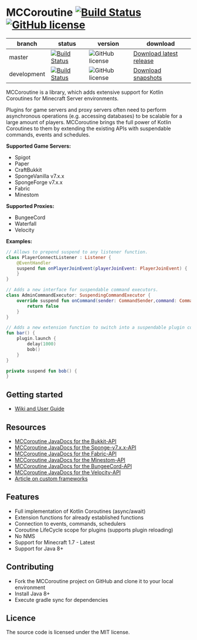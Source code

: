 # MCCoroutine [![Build Status](https://maven-badges.herokuapp.com/maven-central/com.github.shynixn.mccoroutine/mccoroutine-bukkit-api/badge.svg?style=flat-square)](https://maven-badges.herokuapp.com/maven-central/com.github.shynixn.mccoroutine/mccoroutine-bukkit-api) [![GitHub license](http://img.shields.io/badge/license-MIT-blue.svg?style=flat-square)](https://raw.githubusercontent.com/Shynixn/MCCoroutine/master/LICENSE)

| branch        | status        |  version | download |
| ------------- | ------------- |  --------| ---------| 
| master        | [![Build Status](https://github.com/Shynixn/MCCoroutine/workflows/CI/badge.svg?branch=master)](https://github.com/Shynixn/MCCoroutine/actions)| ![GitHub license](https://img.shields.io/nexus/r/https/oss.sonatype.org/com.github.shynixn.mccoroutine/mccoroutine-bukkit-api.svg?style=flat-square)  |[Download latest release](https://repo1.maven.org/maven2/com/github/shynixn/mccoroutine/)|
| development   | [![Build Status](https://github.com/Shynixn/MCCoroutine/workflows/CI/badge.svg?branch=development)](https://github.com/Shynixn/MCCoroutine/actions) |![GitHub license](https://img.shields.io/nexus/s/https/oss.sonatype.org/com.github.shynixn.mccoroutine/mccoroutine-bukkit-api.svg?style=flat-square) |  [Download snapshots](https://oss.sonatype.org/content/repositories/snapshots/com/github/shynixn/mccoroutine/) |

MCCoroutine is a library, which adds extensive support for Kotlin Coroutines for Minecraft Server environments.

Plugins for game servers and proxy servers often need to perform asynchronous operations (e.g. accessing databases) to
be scalable for a large amount of players. MCCoroutine brings the full power of Kotlin Coroutines to them by extending
the existing APIs with suspendable commands, events and schedules.

**Supported Game Servers:**

* Spigot
* Paper
* CraftBukkit
* SpongeVanilla v7.x.x
* SpongeForge v7.x.x
* Fabric
* Minestom

**Supported Proxies:**

* BungeeCord
* Waterfall
* Velocity

**Examples:**

```kotlin
// Allows to prepend suspend to any listener function.
class PlayerConnectListener : Listener {
    @EventHandler
    suspend fun onPlayerJoinEvent(playerJoinEvent: PlayerJoinEvent) {
    }
}
```

```kotlin
// Adds a new interface for suspendable command executors.
class AdminCommandExecutor: SuspendingCommandExecutor {
    override suspend fun onCommand(sender: CommandSender,command: Command,label: String,args: Array<out String>): Boolean {
        return false
    }
}
```

```kotlin
// Adds a new extension function to switch into a suspendable plugin coroutine.
fun bar() {
    plugin.launch {
        delay(1000)
        bob()
    }
}

private suspend fun bob() {
}
```

## Getting started

* [Wiki and User Guide](https://shynixn.github.io/MCCoroutine/wiki/site/)

## Resources

* [MCCoroutine JavaDocs for the Bukkit-API](https://shynixn.github.io/MCCoroutine/apidocs/mccoroutine-root/com.github.shynixn.mccoroutine.bukkit/index.html)
* [MCCoroutine JavaDocs for the Sponge-v7.x.x-API](https://shynixn.github.io/MCCoroutine/apidocs/mccoroutine-root/com.github.shynixn.mccoroutine.sponge/index.html)
* [MCCoroutine JavaDocs for the Fabric-API](https://shynixn.github.io/MCCoroutine/apidocs/mccoroutine-root/com.github.shynixn.mccoroutine.fabric/index.html)
* [MCCoroutine JavaDocs for the Minestom-API](https://shynixn.github.io/MCCoroutine/apidocs/mccoroutine-root/com.github.shynixn.mccoroutine.minestom/index.html)
* [MCCoroutine JavaDocs for the BungeeCord-API](https://shynixn.github.io/MCCoroutine/apidocs/mccoroutine-root/com.github.shynixn.mccoroutine.bungeecord/index.html)
* [MCCoroutine JavaDocs for the Velocity-API](https://shynixn.github.io/MCCoroutine/apidocs/mccoroutine-root/com.github.shynixn.mccoroutine.velocity/index.html)
* [Article on custom frameworks](https://github.com/Shynixn/MCCoroutine/blob/master/ARTICLE.md)
   
## Features

* Full implementation of Kotlin Coroutines (async/await)
* Extension functions for already established functions
* Connection to events, commands, schedulers
* Coroutine LifeCycle scope for plugins (supports plugin reloading)
* No NMS
* Support for Minecraft 1.7 - Latest
* Support for Java 8+

## Contributing

* Fork the MCCoroutine project on GitHub and clone it to your local environment
* Install Java 8+
* Execute gradle sync for dependencies

## Licence

The source code is licensed under the MIT license. 
